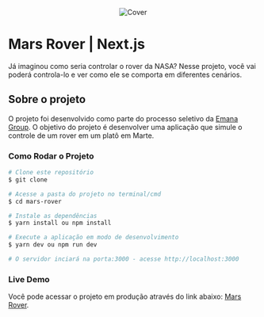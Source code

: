 <p align="center">
  <img src="https://res.cloudinary.com/dnqiosdb6/image/upload/v1671481183/cover/mars-cover_pyd6au.png" alt="Cover">
</p>

# Mars Rover | Next.js

Já imaginou como seria controlar o rover da NASA? Nesse projeto, você vai poderá controla-lo e ver como ele se comporta em diferentes cenários.

## Sobre o projeto

O projeto foi desenvolvido como parte do processo seletivo da [Emana Group](https://www.linkedin.com/company/emana-group/?lipi=urn%3Ali%3Apage%3Ad_flagship3_search_srp_all%3BiESWyL56RqSeU7oBUOG6sw%3D%3D). O objetivo do projeto é desenvolver uma aplicação que simule o controle de um rover em um platô em Marte.

### Como Rodar o Projeto

```bash
# Clone este repositório
$ git clone

# Acesse a pasta do projeto no terminal/cmd
$ cd mars-rover

# Instale as dependências
$ yarn install ou npm install

# Execute a aplicação em modo de desenvolvimento
$ yarn dev ou npm run dev

# O servidor inciará na porta:3000 - acesse http://localhost:3000
```

### Live Demo

Você pode acessar o projeto em produção através do link abaixo:
[Mars Rover]().
